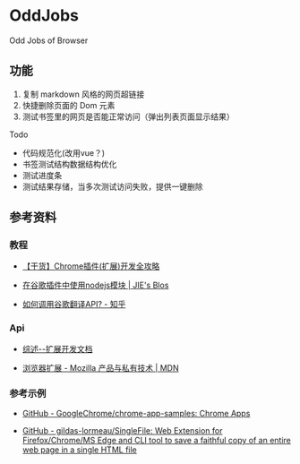 # OddJobs

Odd Jobs of Browser

## 功能

1. 复制 markdown 风格的网页超链接
2. 快捷删除页面的 Dom 元素
3. 测试书签里的网页是否能正常访问（弹出列表页面显示结果）

Todo 

- 代码规范化(改用vue？)
- 书签测试结构数据结构优化
- 测试进度条
- 测试结果存储，当多次测试访问失败，提供一键删除

## 参考资料

### 教程

- [【干货】Chrome插件(扩展)开发全攻略](http://blog.haoji.me/chrome-plugin-develop.html)

- [在谷歌插件中使用nodejs模块 | JIE's Blos](http://stableship.github.io/2015/10/07/%E5%9C%A8%E8%B0%B7%E6%AD%8C%E6%8F%92%E4%BB%B6%E4%B8%AD%E4%BD%BF%E7%94%A8nodejs%E6%A8%A1%E5%9D%97/)

- [如何调用谷歌翻译API? - 知乎](https://www.zhihu.com/question/47239748)

### Api

- [综述--扩展开发文档](http://open.chrome.360.cn/extension_dev/overview.html)

- [浏览器扩展 - Mozilla 产品与私有技术 | MDN](https://developer.mozilla.org/zh-CN/docs/Mozilla/Add-ons/WebExtensions/API/bookmarks/getTree)

### 参考示例

- [GitHub - GoogleChrome/chrome-app-samples: Chrome Apps](https://github.com/GoogleChrome/chrome-app-samples)

- [GitHub - gildas-lormeau/SingleFile: Web Extension for Firefox/Chrome/MS Edge and CLI tool to save a faithful copy of an entire web page in a single HTML file](https://github.com/gildas-lormeau/SingleFile)
